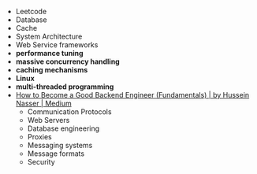 - Leetcode
- Database
- Cache
- System Architecture
- Web Service frameworks
- **performance tuning**
- **massive concurrency handling**
- **caching mechanisms**
- **Linux**
- **multi-threaded programming**
- [How to Become a Good Backend Engineer (Fundamentals) | by Hussein Nasser | Medium](https://medium.com/@hnasr/how-to-become-a-good-backend-engineer-fundamentals-4dcc4a16ce55)
	- Communication Protocols
	- Web Servers
	- Database engineering
	- Proxies
	- Messaging systems
	- Message formats
	- Security